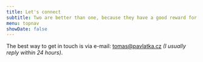 ```yaml
---
title: Let's connect
subtitle: Two are better than one, because they have a good reward for their labor.
menu: topnav
showDate: false
---
```


The best way to get in touch is via e-mail: tomas@pavlatka.cz _(I usually reply within 24 hours)_.
